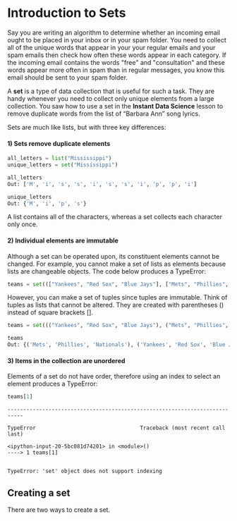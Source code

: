 # Introduction to Sets

Say you are writing an algorithm to determine whether an incoming email ought to be placed in your inbox or in your spam folder. You need to collect all of the unique words that appear in your your regular emails and your spam emails then check how often these words appear in each category. If the incoming email contains the words "free" and "consultation" and these words appear more often in spam than in regular messages, you know this email should be sent to your spam folder.

A **set** is a type of data collection that is useful for such a task. They are handy whenever you need to collect only unique elements from a large collection. You saw how to use a set in the **Instant Data Science** lesson to remove duplicate words from the list of “Barbara Ann” song lyrics.

Sets are much like lists, but with three key differences:


#### 1) Sets remove duplicate elements

```python
all_letters = list("Mississippi")
unique_letters = set("Mississippi")
```

```python
all_letters
Out: ['M', 'i', 's', 's', 'i', 's', 's', 'i', 'p', 'p', 'i']
```

```python
unique_letters
Out: {'M', 'i', 'p', 's'}
```

A list contains all of the characters, whereas a set collects each character only once.


#### 2) Individual elements are immutable

Although a set can be operated upon, its constituent elements cannot be changed. For example, you cannot make a set of lists as elements because lists are changeable objects. The code below produces a TypeError:

```python
teams = set((["Yankees", "Red Sox", "Blue Jays"], ["Mets", "Phillies", "Nationals"]))
```

However, you can make a set of tuples since tuples are immutable. Think of tuples as lists that cannot be altered. They are created with parentheses () instead of square brackets [].

```python
teams = set((("Yankees", "Red Sox", "Blue Jays"), ("Mets", "Phillies", "Nationals")))

teams
Out: {('Mets', 'Phillies', 'Nationals'), ('Yankees', 'Red Sox', 'Blue Jays')}
```




#### 3) Items in the collection are unordered

Elements of a set do not have order, therefore using an index to select an element produces a TypeError:

```python
teams[1]
```


    ---------------------------------------------------------------------------

    TypeError                                 Traceback (most recent call last)

    <ipython-input-20-5bc081d74201> in <module>()
    ----> 1 teams[1]


    TypeError: 'set' object does not support indexing



## Creating a set

There are two ways to create a set.
